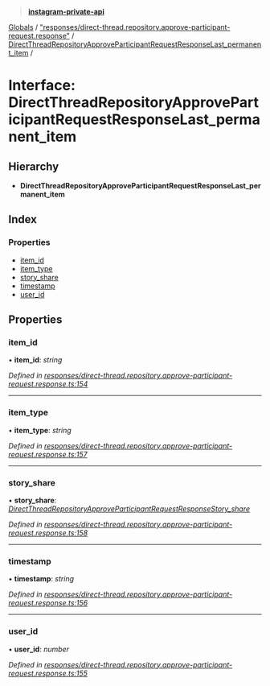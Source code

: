 > **[instagram-private-api](../README.md)**

[Globals](../README.md) / ["responses/direct-thread.repository.approve-participant-request.response"](../modules/_responses_direct_thread_repository_approve_participant_request_response_.md) / [DirectThreadRepositoryApproveParticipantRequestResponseLast_permanent_item](_responses_direct_thread_repository_approve_participant_request_response_.directthreadrepositoryapproveparticipantrequestresponselast_permanent_item.md) /

# Interface: DirectThreadRepositoryApproveParticipantRequestResponseLast_permanent_item

## Hierarchy

* **DirectThreadRepositoryApproveParticipantRequestResponseLast_permanent_item**

## Index

### Properties

* [item_id](_responses_direct_thread_repository_approve_participant_request_response_.directthreadrepositoryapproveparticipantrequestresponselast_permanent_item.md#item_id)
* [item_type](_responses_direct_thread_repository_approve_participant_request_response_.directthreadrepositoryapproveparticipantrequestresponselast_permanent_item.md#item_type)
* [story_share](_responses_direct_thread_repository_approve_participant_request_response_.directthreadrepositoryapproveparticipantrequestresponselast_permanent_item.md#story_share)
* [timestamp](_responses_direct_thread_repository_approve_participant_request_response_.directthreadrepositoryapproveparticipantrequestresponselast_permanent_item.md#timestamp)
* [user_id](_responses_direct_thread_repository_approve_participant_request_response_.directthreadrepositoryapproveparticipantrequestresponselast_permanent_item.md#user_id)

## Properties

###  item_id

• **item_id**: *string*

*Defined in [responses/direct-thread.repository.approve-participant-request.response.ts:154](https://github.com/dilame/instagram-private-api/blob/173bc62/src/responses/direct-thread.repository.approve-participant-request.response.ts#L154)*

___

###  item_type

• **item_type**: *string*

*Defined in [responses/direct-thread.repository.approve-participant-request.response.ts:157](https://github.com/dilame/instagram-private-api/blob/173bc62/src/responses/direct-thread.repository.approve-participant-request.response.ts#L157)*

___

###  story_share

• **story_share**: *[DirectThreadRepositoryApproveParticipantRequestResponseStory_share](_responses_direct_thread_repository_approve_participant_request_response_.directthreadrepositoryapproveparticipantrequestresponsestory_share.md)*

*Defined in [responses/direct-thread.repository.approve-participant-request.response.ts:158](https://github.com/dilame/instagram-private-api/blob/173bc62/src/responses/direct-thread.repository.approve-participant-request.response.ts#L158)*

___

###  timestamp

• **timestamp**: *string*

*Defined in [responses/direct-thread.repository.approve-participant-request.response.ts:156](https://github.com/dilame/instagram-private-api/blob/173bc62/src/responses/direct-thread.repository.approve-participant-request.response.ts#L156)*

___

###  user_id

• **user_id**: *number*

*Defined in [responses/direct-thread.repository.approve-participant-request.response.ts:155](https://github.com/dilame/instagram-private-api/blob/173bc62/src/responses/direct-thread.repository.approve-participant-request.response.ts#L155)*